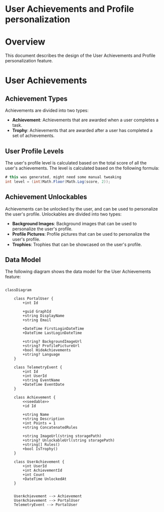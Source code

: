# User Achievements and Profile personalization

# Overview

This document describes the design of the User Achievements and Profile personalization feature.

# User Achievements

## Achievement Types

Achievements are divided into two types:

- **Achievement**: Achievements that are awarded when a user completes a task.
- **Trophy**: Achievements that are awarded after a user has completed a set of achievements.

## User Profile Levels

The user's profile level is calculated based on the total score of all the user's achievements. The level is calculated based on the following formula:

```csharp
# this was generated, might need some manual tweaking
int level = (int)Math.Floor(Math.Log(score, 2));
```

## Achievement Unlockables

Achievements can be unlocked by the user, and can be used to personalize the user's profile. Unlockables are divided into two types:

- **Background Images**: Background images that can be used to personalize the user's profile.
- **Profile Pictures**: Profile pictures that can be used to personalize the user's profile.
- **Trophies**: Trophies that can be showcased on the user's profile.

## Data Model

The following diagram shows the data model for the User Achievements feature:

```mermaid

classDiagram

    class PortalUser {
        +int Id
        
        +guid GraphId
        +string DisplayName
        +string Email
        
        +DateTime FirstLoginDateTime
        +DateTime LastLoginDateTime

        +string? BackgroundImageUrl
        +string? ProfilePictureUrl
        +bool HideAchievements
        +string? Language
    }

    class TelemetryEvent {
        +int Id
        +int UserId
        +string EventName
        +DateTime EventDate
    }

    class Achievement {
        <<seedable>>
        +id Id

        +string Name
        +string Description
        +int Points = 1
        +string ConcatenatedRules

        +string ImageUrl(string storagePath)
        +string? UnlockableUrl(string storagePath)
        +string[] Rules()
        +bool IsTrophy()
    }

    class UserAchievement {
        +int UserId
        +int AchievementId
        +int Count
        +DateTime UnlockedAt
    }


    UserAchievement --> Achievement
    UserAchievement --> PortalUser
    TelemetryEvent --> PortalUser

```
